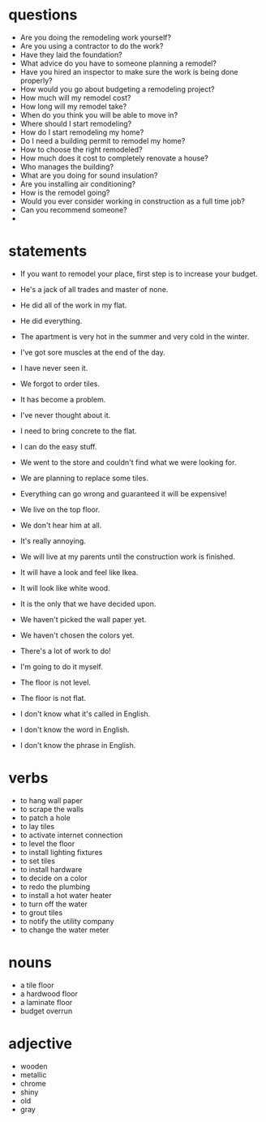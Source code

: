 # questions
- Are you doing the remodeling work yourself?
- Are you using a contractor to do the work?
- Have they laid the foundation?
- What advice do you have to someone planning a remodel?
- Have you hired an inspector to make sure the work is being done properly?
- How would you go about budgeting a remodeling project?
-   How much will my remodel cost? 
-   How long will my remodel take? 
-   When do you think you will be able to move in?
-   Where should I start remodeling? 
-   How do I start remodeling my home? 
-   Do I need a building permit to remodel my home? 
-   How to choose the right remodeled? 
-   How much does it cost to completely renovate a house?
-   Who manages the building?
-   What are you doing for sound insulation?
-   Are you installing air conditioning?
-   How is the remodel going?
-   Would you ever consider working in construction as a full time job?
-   Can you recommend someone?
-   


# statements

- If you want to remodel your place, first step is to increase your budget.
- He's a jack of all trades and master of none.
- He did all of the work in my flat.
- He did everything.
- The apartment is very hot in the summer and very cold in the winter.
- I've got sore muscles at the end of the day.
- I have never seen it.
- We forgot to order tiles.
- It has become a problem.
- I've never thought about it.
- I need to bring concrete to the flat.
- I can do the easy stuff.
- We went to the store and couldn't find what we were looking for.
- We are planning to replace some tiles.
- Everything can go wrong and guaranteed it will be expensive!
- We live on the top floor.
- We don't hear him at all.
- It's really annoying.
- We will live at my parents until the construction work is finished.
- It will have a look and feel like Ikea.
- It will look like white wood.
- It is the only that we have decided upon.
- We haven't picked the wall paper yet.
- We haven't chosen the colors yet.
- There's a lot of work to do!
- I'm going to do it myself.
- The floor is not level.
- The floor is not flat.

- I don't know what it's called in English. 
- I don't know the word in English.
- I don't know the phrase in English.


# verbs
- to hang wall paper
- to scrape the walls
- to patch a hole
- to lay tiles
- to activate internet connection
- to level the floor
- to install lighting fixtures
- to set tiles
- to install hardware
- to decide on a color
- to redo the plumbing
- to install a hot water heater
- to turn off the water
- to grout tiles
- to notify the utility company
- to change the water meter

# nouns
- a tile floor
- a hardwood floor
- a laminate floor
- budget overrun

# adjective
- wooden
- metallic
- chrome
- shiny
- old
- gray
